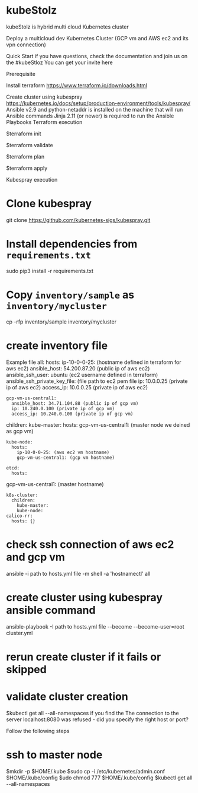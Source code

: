 # kubeStolz
kubeStolz is hybrid multi cloud Kubernetes cluster

Deploy a multicloud dev Kubernetes Cluster (GCP vm and AWS ec2 and its vpn connection)


Quick Start
if you have questions, check the documentation and join us on the   #kubeStloz You can get your invite here

Prerequisite

Install terraform
https://www.terraform.io/downloads.html

Create cluster using kubespray
https://kubernetes.io/docs/setup/production-environment/tools/kubespray/
Ansible v2.9 and python-netaddr is installed on the machine that will run Ansible commands
Jinja 2.11 (or newer) is required to run the Ansible Playbooks
Terraform execution

$terraform init

$terraform validate

$terraform plan

$terraform apply

Kubespray execution
 # Clone kubespray
git clone https://github.com/kubernetes-sigs/kubespray.git

# Install dependencies from ``requirements.txt``
sudo pip3 install -r requirements.txt

# Copy ``inventory/sample`` as ``inventory/mycluster``
cp -rfp inventory/sample inventory/mycluster

# create inventory file
Example file
all:
  hosts:
    ip-10-0-0-25: (hostname defined in terraform for aws ec2)
      ansible_host: 54.200.87.20 (public ip of aws ec2)
      ansible_ssh_user: ubuntu (ec2 username defined in terraform)
      ansible_ssh_private_key_file: (file path to ec2 pem file
      ip: 10.0.0.25 (private ip of aws ec2)
      access_ip: 10.0.0.25 (private ip of aws ec2)

    gcp-vm-us-central1:
      ansible_host: 34.71.104.88 (public ip of gcp vm)
      ip: 10.240.0.100 (private ip of gcp vm)
      access_ip: 10.240.0.100 (private ip of gcp vm)

  children:
    kube-master:
      hosts:
        gcp-vm-us-central1: (master node we deined as gcp vm)

    kube-node:
      hosts:
        ip-10-0-0-25: (aws ec2 vm hostname)
        gcp-vm-us-central1: (gcp vm hostname)

    etcd:
      hosts:
gcp-vm-us-central1: (master hostname)

    k8s-cluster:
      children:
        kube-master:
        kube-node:
    calico-rr:
      hosts: {}


# check ssh connection of aws ec2 and gcp vm
ansible -i  path to hosts.yml file -m shell -a 'hostnamectl' all

# create cluster using kubespray ansible command
ansible-playbook -I path to hosts.yml file   --become --become-user=root cluster.yml

# rerun create cluster if it fails or skipped

# validate cluster creation
$kubectl get all --all-namespaces
if you find the The connection to the server localhost:8080 was refused - did you specify the right host or port?

Follow the following steps
# ssh to master node

$mkdir -p $HOME/.kube
$sudo cp -i /etc/kubernetes/admin.conf $HOME/.kube/config
$udo chmod 777 $HOME/.kube/config
$kubectl get all --all-namespaces

